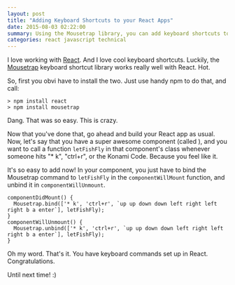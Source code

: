 ```yaml
---
layout: post
title: "Adding Keyboard Shortcuts to your React Apps"
date: 2015-08-03 02:22:00
summary: Using the Mousetrap library, you can add keyboard shortcuts to your React apps.  Which is pretty sick.
categories: react javascript technical
---
```


I love working with [React](http://facebook.github.io/react/).  And I love cool
keyboard shortcuts.  Luckily, the [Mousetrap](https://craig.is/killing/mice)
keyboard shortcut library works really well with React.  Hot.

So, first you obvi have to install the two.  Just use handy npm to do that, and
call:

    > npm install react
    > npm install mousetrap

Dang.  That was so easy.  This is crazy.

Now that you've done that, go ahead and build your React app as usual.  Now,
let's say that you have a super awesome component (called
<SuperAwesomeComponent>), and you want to call a function `letFishFly` in that
component's class whenever someone hits "* k", "ctrl+r", or the Konami Code.
Because you feel like it.

It's so easy to add now!  In your component, you just have to bind the Mousetrap
command to `letFishFly` in the `componentWillMount` function, and unbind it in `componentWillUnmount`.

    componentDidMount() {
      Mousetrap.bind(['* k', 'ctrl+r', `up up down down left right left right b a enter`], letFishFly);
    }
    componentWillUnmount() {
      Mousetrap.unbind(['* k', 'ctrl+r', `up up down down left right left right b a enter`], letFishFly);
    }

Oh my word.  That's it.  You have keyboard commands set up in React.  Congratulations.

Until next time! :)
